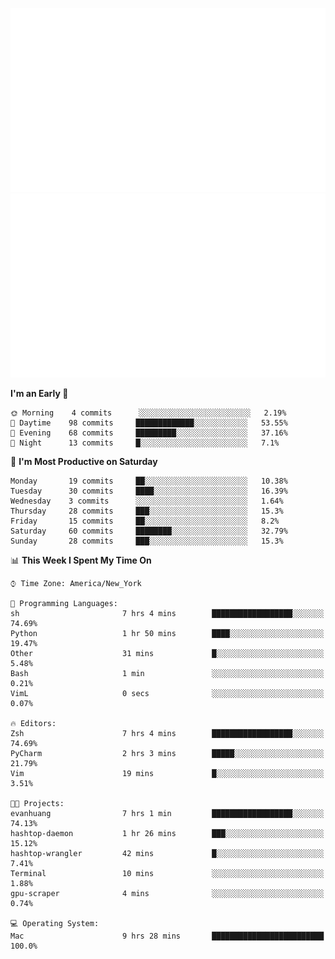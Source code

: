 <a href="https://github.com/jstrieb/github-stats">
 
![](https://github.com/evanhuang117/github-stats/blob/master/generated/overview.svg)
![](https://github.com/evanhuang117/github-stats/blob/master/generated/languages.svg)

</a>

<!--START_SECTION:waka-->
**I'm an Early 🐤** 

```text
🌞 Morning    4 commits      ░░░░░░░░░░░░░░░░░░░░░░░░░   2.19% 
🌆 Daytime    98 commits     █████████████░░░░░░░░░░░░   53.55% 
🌃 Evening    68 commits     █████████░░░░░░░░░░░░░░░░   37.16% 
🌙 Night      13 commits     █░░░░░░░░░░░░░░░░░░░░░░░░   7.1%

```
📅 **I'm Most Productive on Saturday** 

```text
Monday       19 commits     ██░░░░░░░░░░░░░░░░░░░░░░░   10.38% 
Tuesday      30 commits     ████░░░░░░░░░░░░░░░░░░░░░   16.39% 
Wednesday    3 commits      ░░░░░░░░░░░░░░░░░░░░░░░░░   1.64% 
Thursday     28 commits     ███░░░░░░░░░░░░░░░░░░░░░░   15.3% 
Friday       15 commits     ██░░░░░░░░░░░░░░░░░░░░░░░   8.2% 
Saturday     60 commits     ████████░░░░░░░░░░░░░░░░░   32.79% 
Sunday       28 commits     ███░░░░░░░░░░░░░░░░░░░░░░   15.3%

```


📊 **This Week I Spent My Time On** 

```text
⌚︎ Time Zone: America/New_York

💬 Programming Languages: 
sh                       7 hrs 4 mins        ██████████████████░░░░░░░   74.69% 
Python                   1 hr 50 mins        ████░░░░░░░░░░░░░░░░░░░░░   19.47% 
Other                    31 mins             █░░░░░░░░░░░░░░░░░░░░░░░░   5.48% 
Bash                     1 min               ░░░░░░░░░░░░░░░░░░░░░░░░░   0.21% 
VimL                     0 secs              ░░░░░░░░░░░░░░░░░░░░░░░░░   0.07%

🔥 Editors: 
Zsh                      7 hrs 4 mins        ██████████████████░░░░░░░   74.69% 
PyCharm                  2 hrs 3 mins        █████░░░░░░░░░░░░░░░░░░░░   21.79% 
Vim                      19 mins             █░░░░░░░░░░░░░░░░░░░░░░░░   3.51%

🐱‍💻 Projects: 
evanhuang                7 hrs 1 min         ██████████████████░░░░░░░   74.13% 
hashtop-daemon           1 hr 26 mins        ███░░░░░░░░░░░░░░░░░░░░░░   15.12% 
hashtop-wrangler         42 mins             █░░░░░░░░░░░░░░░░░░░░░░░░   7.41% 
Terminal                 10 mins             ░░░░░░░░░░░░░░░░░░░░░░░░░   1.88% 
gpu-scraper              4 mins              ░░░░░░░░░░░░░░░░░░░░░░░░░   0.74%

💻 Operating System: 
Mac                      9 hrs 28 mins       █████████████████████████   100.0%

```


<!--END_SECTION:waka-->
